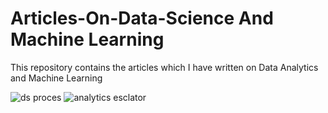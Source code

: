# Articles-On-Data-Science And Machine Learning
This repository contains the articles which I have written on Data Analytics and Machine Learning

![ds proces](https://user-images.githubusercontent.com/16829371/26950808-0201b428-4c6d-11e7-9642-f89f23238d08.png)
![analytics esclator](https://user-images.githubusercontent.com/16829371/26950852-2c5d43b8-4c6d-11e7-8773-2c0ce35fdfa3.png)



